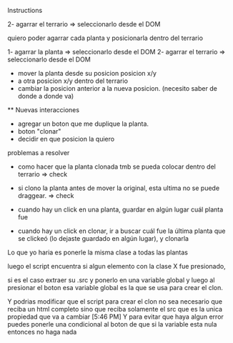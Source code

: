 Instructions

2- agarrar el terrario => seleccionarlo desde el DOM

quiero poder agarrar cada planta y posicionarla dentro del terrario

1- agarrar la planta => seleccionarlo desde el DOM
2- agarrar el terrario => seleccionarlo desde el DOM

- mover la planta desde su posicion posicion x/y
- a otra posicion x/y dentro del terrario
- cambiar la posicion anterior a la nueva posicion.
  (necesito saber de donde a donde va)

\*\* Nuevas interacciones

- agregar un boton que me duplique la planta.
- boton "clonar"
- decidir en que posicion la quiero

problemas a resolver

- como hacer que la planta clonada tmb se pueda colocar dentro del terrario => check
- si clono la planta antes de mover la original, esta ultima no se puede draggear. => check

- cuando hay un click en una planta, guardar en algún lugar cuál planta fue
- cuando hay un click en clonar, ir a buscar cuál fue la última planta que se clickeó (lo dejaste guardado en algún lugar), y clonarla

Lo que yo haria es ponerle la misma clase a todas las plantas

luego el script encuentra si algun elemento con la clase X fue presionado,

si es el caso
extraer su .src
y ponerlo en una variable global
y luego al presionar el boton esa variable global es la que se usa para crear el clon.

Y podrias modificar que el script para crear el clon no sea necesario que reciba un html completo
sino que reciba solamente el src que es la unica propiedad que va a cambiar
[5:46 PM]
Y para evitar que haya algun error puedes ponerle una condicional al boton de que si la variable esta nula entonces no haga nada

